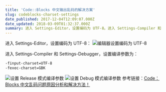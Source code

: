 ```yaml
---
title: 'Code::Blocks 中文输出乱码的解决方案'
slug: codeblocks-charset-settings
date_published: 2017-12-04T12:09:07.000Z
date_updated: 2018-03-09T01:32:37.000Z
summary: 进入 Settings-Editor，设置编码为 UTF-8。进入 Settings-Compiler 和 Settings-Debugger，设置编译参数为：-finput-charset=UTF-8 -fexec-charset=GBK
---
```


进入 Settings-Editor，设置编码为 UTF-8：
![编辑器设置编码为 UTF-8](https://blog-armyja.oss-accelerate.aliyuncs.com/content/images/2017/12/Snipaste_2017-12-04_19-58-28.png)

进入 Settings-Compiler 和 Settings-Debugger，设置编译参数为：

```bash
-finput-charset=UTF-8
-fexec-charset=GBK
```

![设置 Release 模式编译参数](https://blog-armyja.oss-accelerate.aliyuncs.com/content/images/2017/12/Snipaste_2017-12-04_20-03-11.png)
![设置 Debug 模式编译参数](https://blog-armyja.oss-accelerate.aliyuncs.com/content/images/2017/12/Snipaste_2017-12-04_20-04-13.png)
参考链接：[Code：Blocks 中文乱码问题原因分析和解决方法！](http://blog.csdn.net/softman11/article/details/6121538)
